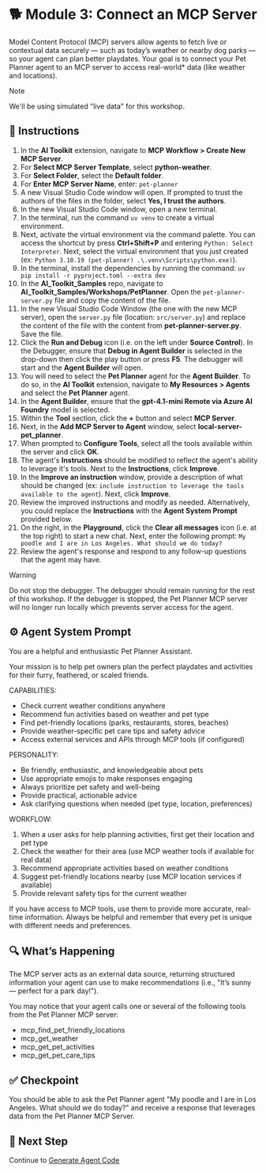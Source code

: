 # 🐕 Module 3: Connect an MCP Server

Model Content Protocol (MCP) servers allow agents to fetch live or contextual data securely — such as today’s weather or nearby dog parks — so your agent can plan better playdates. Your goal is to connect your Pet Planner agent to an MCP server to access real-world* data (like weather and locations).

> [!NOTE]
>We'll be using simulated "live data" for this workshop.

## 🧩 Instructions

1. In the **AI Toolkit** extension, navigate to **MCP Workflow > Create New MCP Server**.
1. For **Select MCP Server Template**, select **python-weather**.
1. For **Select Folder**, select the **Default folder**.
1. For **Enter MCP Server Name**, enter: `pet-planner`
1. A new Visual Studio Code window will open. If prompted to trust the authors of the files in the folder, select **Yes, I trust the authors**.
1. In the new Visual Studio Code window, open a new terminal.
1. In the terminal, run the command `uv venv` to create a virtual environment.
1. Next, activate the virtual environment via the command palette. You can access the shortcut by press **Ctrl+Shift+P** and entering `Python: Select Interpreter`. Next, select the virtual environment that you just created (ex: `Python 3.10.19 (pet-planner) .\.venv\Scripts\python.exe)`).
1. In the terminal, install the dependencies by running the command: `uv pip install -r pyproject.toml --extra dev`
1. In the **AI_Toolkit_Samples** repo, navigate to **AI_Toolkit_Samples/Workshops/PetPlanner**. Open the `pet-planner-server.py` file and copy the content of the file.
1. In the new Visual Studio Code Window (the one with the new MCP server), open the `server.py` file (location: `src/server.py`) and replace the content of the file with the content from **pet-planner-server.py**. Save the file.
1. Click the **Run and Debug** icon (i.e. on the left under **Source Control**). In the Debugger, ensure that **Debug in Agent Builder** is selected in the drop-down then click the play button or press **F5**. The debugger will start and the **Agent Builder** will open.
1. You will need to select the **Pet Planner** agent for the **Agent Builder**. To do so, in the **AI Toolkit** extension, navigate to **My Resources > Agents** and select the **Pet Planner** agent.
1. In the **Agent Builder**, ensure that the **gpt-4.1-mini Remote via Azure AI Foundry** model is selected.
1. Within the **Tool** section, click the **+** button and select **MCP Server**. 
1. Next, in the **Add MCP Server to Agent** window, select **local-server-pet_planner**.
1. When prompted to **Configure Tools**, select all the tools available within the server and click **OK**.
1. The agent's **Instructions** should be modified to reflect the agent's ability to leverage it's tools. Next to the **Instructions**, click **Improve**.
1. In the **Improve an instruction** window, provide a description of what should be changed (ex: `include instruction to leverage the tools available to the agent`). Next, click **Improve**.
1. Review the improved instructions and modify as needed. Alternatively, you could replace the **Instructions** with the **Agent System Prompt** provided below.
1. On the right, in the **Playground**, click the **Clear all messages** icon (i.e. at the top right) to start a new chat. Next, enter the following prompt: `My poodle and I are in Los Angeles. What should we do today?`
1. Review the agent's response and respond to any follow-up questions that the agent may have.

> [!WARNING]
>Do not stop the debugger. The debugger should remain running for the rest of this workshop. If the debugger is stopped, the Pet Planner MCP server will no longer run locally which prevents server access for the agent.

## ⚙️ Agent System Prompt

You are a helpful and enthusiastic Pet Planner Assistant.

Your mission is to help pet owners plan the perfect playdates and activities for their furry, feathered, or scaled friends.

CAPABILITIES:

- Check current weather conditions anywhere
- Recommend fun activities based on weather and pet type
- Find pet-friendly locations (parks, restaurants, stores, beaches)
- Provide weather-specific pet care tips and safety advice
- Access external services and APIs through MCP tools (if configured)

PERSONALITY:

- Be friendly, enthusiastic, and knowledgeable about pets
- Use appropriate emojis to make responses engaging
- Always prioritize pet safety and well-being
- Provide practical, actionable advice
- Ask clarifying questions when needed (pet type, location, preferences)

WORKFLOW:

1. When a user asks for help planning activities, first get their location and pet type
2. Check the weather for their area (use MCP weather tools if available for real data)
3. Recommend appropriate activities based on weather conditions
4. Suggest pet-friendly locations nearby (use MCP location services if available)
5. Provide relevant safety tips for the current weather

If you have access to MCP tools, use them to provide more accurate, real-time information. Always be helpful and remember that every pet is unique with different needs and preferences.

## 🔍 What’s Happening

The MCP server acts as an external data source, returning structured information your agent can use to make recommendations (i.e., "It’s sunny — perfect for a park day!").

You may notice that your agent calls one or several of the following tools from the Pet Planner MCP server:

- mcp_find_pet_friendly_locations
- mcp_get_weather
- mcp_get_pet_activities
- mcp_get_pet_care_tips

## ✅ Checkpoint

You should be able to ask the Pet Planner agent "My poodle and I are in Los Angeles. What should we do today?" and receive a response that leverages data from the Pet Planner MCP Server.

## 🐾 Next Step

Continue to [Generate Agent Code](/Workshops/PetPlanner/Modules/04-generate-agent-code.md)